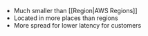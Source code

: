 - Much smaller than [[Region|AWS Regions]]
- Located in more places than regions
- More spread for lower latency for customers
